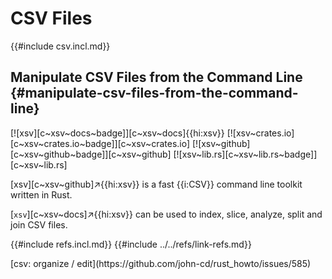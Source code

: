 # CSV Files

{{#include csv.incl.md}}

## Manipulate CSV Files from the Command Line {#manipulate-csv-files-from-the-command-line}

[![xsv][c~xsv~docs~badge]][c~xsv~docs]{{hi:xsv}}
[![xsv~crates.io][c~xsv~crates.io~badge]][c~xsv~crates.io]
[![xsv~github][c~xsv~github~badge]][c~xsv~github]
[![xsv~lib.rs][c~xsv~lib.rs~badge]][c~xsv~lib.rs]

[xsv][c~xsv~github]↗{{hi:xsv}} is a fast {{i:CSV}} command line toolkit written in Rust.

[`xsv`][c~xsv~docs]↗{{hi:xsv}} can be used to index, slice, analyze, split and join CSV files.

{{#include refs.incl.md}}
{{#include ../../refs/link-refs.md}}

<div class="hidden">
[csv: organize / edit](https://github.com/john-cd/rust_howto/issues/585)
</div>
